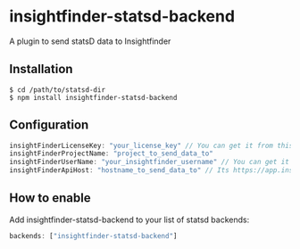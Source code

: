 # insightfinder-statsd-backend

A plugin to send statsD data to Insightfinder

## Installation

    $ cd /path/to/statsd-dir
    $ npm install insightfinder-statsd-backend
    
## Configuration

```js
insightFinderLicenseKey: "your_license_key" // You can get it from this page: https://app.insightfinder.com/account-info
insightFinderProjectName: "project_to_send_data_to"
insightFinderUserName: "your_insightfinder_username" // You can get it from this page: https://app.insightfinder.com/account-info
insightFinderApiHost: "hostname_to_send_data_to" // Its https://app.insightfinder.com by default
```

## How to enable
Add insightfinder-statsd-backend to your list of statsd backends:

```js
backends: ["insightfinder-statsd-backend"]
